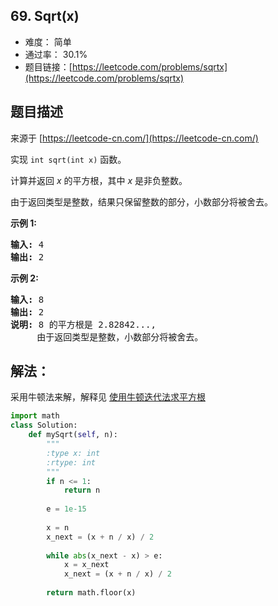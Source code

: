 ## 69. Sqrt(x)

- 难度： 简单
- 通过率： 30.1%
- 题目链接：[https://leetcode.com/problems/sqrtx](https://leetcode.com/problems/sqrtx)


## 题目描述

来源于 [https://leetcode-cn.com/](https://leetcode-cn.com/)

<p>实现&nbsp;<code>int sqrt(int x)</code>&nbsp;函数。</p>

<p>计算并返回&nbsp;<em>x</em>&nbsp;的平方根，其中&nbsp;<em>x </em>是非负整数。</p>

<p>由于返回类型是整数，结果只保留整数的部分，小数部分将被舍去。</p>

<p><strong>示例 1:</strong></p>

<pre><strong>输入:</strong> 4
<strong>输出:</strong> 2
</pre>

<p><strong>示例 2:</strong></p>

<pre><strong>输入:</strong> 8
<strong>输出:</strong> 2
<strong>说明:</strong> 8 的平方根是 2.82842..., 
&nbsp;    由于返回类型是整数，小数部分将被舍去。
</pre>


## 解法：

采用牛顿法来解，解释见 [使用牛顿迭代法求平方根](https://github.com/wy-ei/notebook/issues/50)

```python
import math
class Solution:
    def mySqrt(self, n):
        """
        :type x: int
        :rtype: int
        """
        if n <= 1:
            return n
        
        e = 1e-15
        
        x = n
        x_next = (x + n / x) / 2
        
        while abs(x_next - x) > e:
            x = x_next
            x_next = (x + n / x) / 2
        
        return math.floor(x)
```
